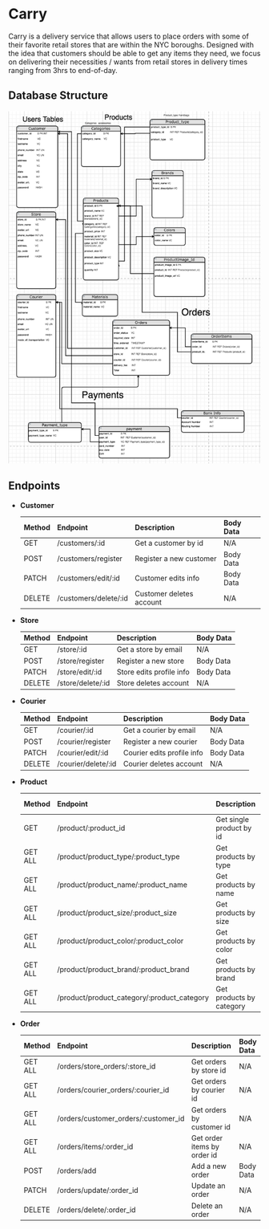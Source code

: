 # Carry


Carry is a delivery service that allows users to place orders with some of their favorite retail stores that are within the NYC boroughs. Designed with the idea that customers should be able to get any items they need, we focus on delivering their necessities / wants from retail stores in delivery times ranging from 3hrs to end-of-day.

## Database Structure
![database_schema](./database-schema.png)

## Endpoints


- **Customer**

    | Method | Endpoint             | Description              | Body Data     |
    | ------ | -------------------- | ------------------------ | ------------- |
    | GET    |/customers/:id        | Get a customer by id     | N/A           |
    | POST   |/customers/register   | Register a new customer  | Body Data     |
    | PATCH  |/customers/edit/:id   | Customer edits info      | Body Data     |
    | DELETE |/customers/delete/:id | Customer deletes account | N/A           |

- **Store**

    | Method | Endpoint           | Description                | Body Data     |
    | ------ | ------------------ | -------------------------- | ------------- |
    | GET    | /store/:id         | Get a store by email       | N/A           |
    | POST   | /store/register    | Register a new store       | Body Data     |
    | PATCH  | /store/edit/:id    | Store edits profile info   | Body Data     |
    | DELETE | /store/delete/:id  | Store deletes account      | N/A           |

- **Courier**

    | Method | Endpoint           | Description                | Body Data     |
    | ------ | ------------------ | -------------------------- | ------------- |
    | GET    | /courier/:id       | Get a courier by email     | N/A           |
    | POST   | /courier/register  | Register a new courier     | Body Data     |
    | PATCH  | /courier/edit/:id  | Courier edits profile info | Body Data     |
    | DELETE | /courier/delete/:id| Courier deletes account    | N/A           |

- **Product**

    | Method  | Endpoint                                    | Description              | Body Data     |
    | ------- | ------------------------------------------- | ------------------------ | ------------- |
    | GET     | /product/:product_id                        | Get single product by id | N/A           |
    | GET ALL | /product/product_type/:product_type         | Get products by type     | N/A           |
    | GET ALL | /product/product_name/:product_name         | Get products by name     | N/A           |
    | GET ALL | /product/product_size/:product_size         | Get products by size     | N/A           |
    | GET ALL | /product/product_color/:product_color       | Get products by color    | N/A           |
    | GET ALL | /product/product_brand/:product_brand       | Get products by brand    | N/A           |
    | GET ALL | /product/product_category/:product_category | Get products by category | N/A           |

- **Order**

    | Method  | Endpoint                             | Description                 | Body Data     |
    | ------- | ------------------------------------ | --------------------------- | ------------- |
    | GET ALL | /orders/store_orders/:store_id       | Get orders by store id      | N/A           |
    | GET ALL | /orders/courier_orders/:courier_id   | Get orders by courier id    | N/A           |
    | GET ALL | /orders/customer_orders/:customer_id | Get orders by customer id   | N/A           |
    | GET ALL | /orders/items/:order_id              | Get order items by order id | N/A           |
    | POST    | /orders/add                          | Add a new order             | Body Data     |
    | PATCH   | /orders/update/:order_id             | Update an order             | N/A           |
    | DELETE  | /orders/delete/:order_id             | Delete an order             | N/A           |